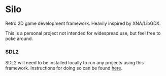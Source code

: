 # Silo

Retro 2D game development framework. Heavily inspired by XNA/LibGDX.

This is a personal project not intended for widespread use, but feel free to poke around.

### SDL2

SDL2 will need to be installed locally to run any projects using this framework. Instructions for doing so
can be found [here](https://wiki.libsdl.org/Installation).
